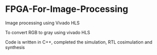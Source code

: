 # FPGA-For-Image-Processing


Image processing using Vivado HLS


To convert RGB to gray using vivado HLS


Code is written in C++, completed the simulation, RTL cosimulation and synthesis
